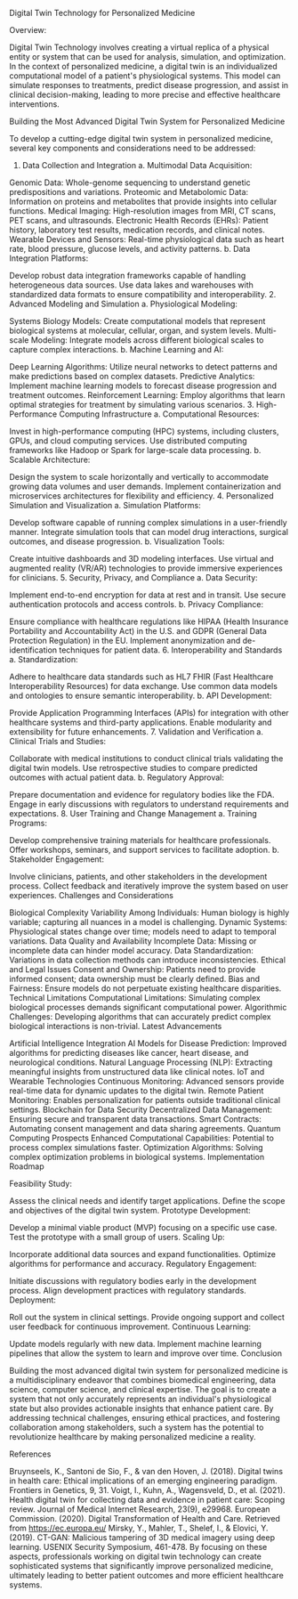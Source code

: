 
Digital Twin Technology for Personalized Medicine

Overview:

Digital Twin Technology involves creating a virtual replica of a physical entity or system that can be used for analysis, simulation, and optimization. In the context of personalized medicine, a digital twin is an individualized computational model of a patient's physiological systems. This model can simulate responses to treatments, predict disease progression, and assist in clinical decision-making, leading to more precise and effective healthcare interventions.

Building the Most Advanced Digital Twin System for Personalized Medicine

To develop a cutting-edge digital twin system in personalized medicine, several key components and considerations need to be addressed:

1. Data Collection and Integration
a. Multimodal Data Acquisition:

Genomic Data: Whole-genome sequencing to understand genetic predispositions and variations.
Proteomic and Metabolomic Data: Information on proteins and metabolites that provide insights into cellular functions.
Medical Imaging: High-resolution images from MRI, CT scans, PET scans, and ultrasounds.
Electronic Health Records (EHRs): Patient history, laboratory test results, medication records, and clinical notes.
Wearable Devices and Sensors: Real-time physiological data such as heart rate, blood pressure, glucose levels, and activity patterns.
b. Data Integration Platforms:

Develop robust data integration frameworks capable of handling heterogeneous data sources.
Use data lakes and warehouses with standardized data formats to ensure compatibility and interoperability.
2. Advanced Modeling and Simulation
a. Physiological Modeling:

Systems Biology Models: Create computational models that represent biological systems at molecular, cellular, organ, and system levels.
Multi-scale Modeling: Integrate models across different biological scales to capture complex interactions.
b. Machine Learning and AI:

Deep Learning Algorithms: Utilize neural networks to detect patterns and make predictions based on complex datasets.
Predictive Analytics: Implement machine learning models to forecast disease progression and treatment outcomes.
Reinforcement Learning: Employ algorithms that learn optimal strategies for treatment by simulating various scenarios.
3. High-Performance Computing Infrastructure
a. Computational Resources:

Invest in high-performance computing (HPC) systems, including clusters, GPUs, and cloud computing services.
Use distributed computing frameworks like Hadoop or Spark for large-scale data processing.
b. Scalable Architecture:

Design the system to scale horizontally and vertically to accommodate growing data volumes and user demands.
Implement containerization and microservices architectures for flexibility and efficiency.
4. Personalized Simulation and Visualization
a. Simulation Platforms:

Develop software capable of running complex simulations in a user-friendly manner.
Integrate simulation tools that can model drug interactions, surgical outcomes, and disease progression.
b. Visualization Tools:

Create intuitive dashboards and 3D modeling interfaces.
Use virtual and augmented reality (VR/AR) technologies to provide immersive experiences for clinicians.
5. Security, Privacy, and Compliance
a. Data Security:

Implement end-to-end encryption for data at rest and in transit.
Use secure authentication protocols and access controls.
b. Privacy Compliance:

Ensure compliance with healthcare regulations like HIPAA (Health Insurance Portability and Accountability Act) in the U.S. and GDPR (General Data Protection Regulation) in the EU.
Implement anonymization and de-identification techniques for patient data.
6. Interoperability and Standards
a. Standardization:

Adhere to healthcare data standards such as HL7 FHIR (Fast Healthcare Interoperability Resources) for data exchange.
Use common data models and ontologies to ensure semantic interoperability.
b. API Development:

Provide Application Programming Interfaces (APIs) for integration with other healthcare systems and third-party applications.
Enable modularity and extensibility for future enhancements.
7. Validation and Verification
a. Clinical Trials and Studies:

Collaborate with medical institutions to conduct clinical trials validating the digital twin models.
Use retrospective studies to compare predicted outcomes with actual patient data.
b. Regulatory Approval:

Prepare documentation and evidence for regulatory bodies like the FDA.
Engage in early discussions with regulators to understand requirements and expectations.
8. User Training and Change Management
a. Training Programs:

Develop comprehensive training materials for healthcare professionals.
Offer workshops, seminars, and support services to facilitate adoption.
b. Stakeholder Engagement:

Involve clinicians, patients, and other stakeholders in the development process.
Collect feedback and iteratively improve the system based on user experiences.
Challenges and Considerations

Biological Complexity
Variability Among Individuals: Human biology is highly variable; capturing all nuances in a model is challenging.
Dynamic Systems: Physiological states change over time; models need to adapt to temporal variations.
Data Quality and Availability
Incomplete Data: Missing or incomplete data can hinder model accuracy.
Data Standardization: Variations in data collection methods can introduce inconsistencies.
Ethical and Legal Issues
Consent and Ownership: Patients need to provide informed consent; data ownership must be clearly defined.
Bias and Fairness: Ensure models do not perpetuate existing healthcare disparities.
Technical Limitations
Computational Limitations: Simulating complex biological processes demands significant computational power.
Algorithmic Challenges: Developing algorithms that can accurately predict complex biological interactions is non-trivial.
Latest Advancements

Artificial Intelligence Integration
AI Models for Disease Prediction: Improved algorithms for predicting diseases like cancer, heart disease, and neurological conditions.
Natural Language Processing (NLP): Extracting meaningful insights from unstructured data like clinical notes.
IoT and Wearable Technologies
Continuous Monitoring: Advanced sensors provide real-time data for dynamic updates to the digital twin.
Remote Patient Monitoring: Enables personalization for patients outside traditional clinical settings.
Blockchain for Data Security
Decentralized Data Management: Ensuring secure and transparent data transactions.
Smart Contracts: Automating consent management and data sharing agreements.
Quantum Computing Prospects
Enhanced Computational Capabilities: Potential to process complex simulations faster.
Optimization Algorithms: Solving complex optimization problems in biological systems.
Implementation Roadmap

Feasibility Study:

Assess the clinical needs and identify target applications.
Define the scope and objectives of the digital twin system.
Prototype Development:

Develop a minimal viable product (MVP) focusing on a specific use case.
Test the prototype with a small group of users.
Scaling Up:

Incorporate additional data sources and expand functionalities.
Optimize algorithms for performance and accuracy.
Regulatory Engagement:

Initiate discussions with regulatory bodies early in the development process.
Align development practices with regulatory standards.
Deployment:

Roll out the system in clinical settings.
Provide ongoing support and collect user feedback for continuous improvement.
Continuous Learning:

Update models regularly with new data.
Implement machine learning pipelines that allow the system to learn and improve over time.
Conclusion

Building the most advanced digital twin system for personalized medicine is a multidisciplinary endeavor that combines biomedical engineering, data science, computer science, and clinical expertise. The goal is to create a system that not only accurately represents an individual's physiological state but also provides actionable insights that enhance patient care. By addressing technical challenges, ensuring ethical practices, and fostering collaboration among stakeholders, such a system has the potential to revolutionize healthcare by making personalized medicine a reality.

References

Bruynseels, K., Santoni de Sio, F., & van den Hoven, J. (2018). Digital twins in health care: Ethical implications of an emerging engineering paradigm. Frontiers in Genetics, 9, 31.
Voigt, I., Kuhn, A., Wagensveld, D., et al. (2021). Health digital twin for collecting data and evidence in patient care: Scoping review. Journal of Medical Internet Research, 23(9), e29968.
European Commission. (2020). Digital Transformation of Health and Care. Retrieved from https://ec.europa.eu/
Mirsky, Y., Mahler, T., Shelef, I., & Elovici, Y. (2019). CT-GAN: Malicious tampering of 3D medical imagery using deep learning. USENIX Security Symposium, 461-478.
By focusing on these aspects, professionals working on digital twin technology can create sophisticated systems that significantly improve personalized medicine, ultimately leading to better patient outcomes and more efficient healthcare systems.


